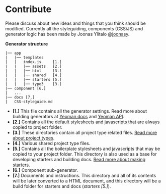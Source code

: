 # Contribute

Please discuss about new ideas and things that you think should be modified. Currently all the styleguiding, components (CSS/JS) and generator logic has been made by Joonas Ylitalo [@joonasy](https://twitter.com/joonasy).

**Generator structure**

    |── app 
    |   |── templates
    |   |   index.js     [1.]
    |   |   |── assets   [2.]
    |   |   |── html     [3.]
    |   |   |── shared   [4.]
    |   |   |── starters [5.]
    |   |   |── typo3    [3.]
    |── component [6.]
    |   ...
    |── docs [7.]
    |   CSS-styleguide.md

* **[1.]** This file contains all the generator settings. Read more about building generators at [Yeoman docs](http://yeoman.io/authoring/) and [Yeoman API](http://yeoman.github.io/generator/).
* **[2.]** Contains all the default stylesheets and javascripts that are always copied to project folder.
* **[3.]** These directories contain all project type related files. [Read more about project types](http://#).
* **[4.]** Various shared project type files.
* **[5.]** Contains all the boilerplate stylesheets and javascripts that may be copied to your project folder. This directory is also used as a base for developing starters and building docs. [Read more about making starters](http://#).
* **[6.]** Component sub-generator.
* **[7.]** Documents and instructions. This directory and all of its contents will be  later converted to a HTML document, and this directory will be a build folder for starters and docs (*starters [5.]*).
